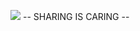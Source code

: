 
<a href="https://travis-ci.org/BoisIO/Back-End/"><img src="https://travis-ci.org/BoisIO/Back-End.svg?branch=master" /></a>
-- SHARING IS CARING --